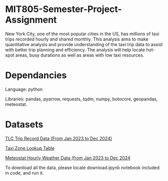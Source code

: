 # MIT805-Semester-Project-Assignment
New York City, one of the most popular cities in the US, has millions of taxi trips recorded hourly and shared monthly. This analysis aims to make quantitative analysis and provide understanding of the taxi trip data to assist with better trip planning and efficiency. The analysis will help locate hot-spot areas, busy durations as well as areas with low taxi resources.

# Dependancies
Language: python

Libraries: pandas, pyarrow, requests, tqdm, numpy, botocore, geopandas, meteostat.


# Datasets

[TLC Trip Record Data (From Jan 2023 to Dec 2024)](https://www.nyc.gov/site/tlc/about/tlc-trip-record-data.page)

[Taxi Zone Lookup Table ](https://d37ci6vzurychx.cloudfront.net/misc/taxi_zone_lookup.csv)

[Meteostat Hourly Weather Data (from Jan 2023 to Dec 2024](https://dev.meteostat.net/python/hourly.html#example)



To download all the data, please locate download.ipynb notebook included in code, and run it.


